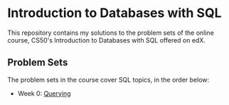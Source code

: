 # Introduction to Databases with SQL
This repository contains my solutions to the problem sets of the online course, CS50's Introduction to Databases with SQL offered on edX.

## Problem Sets
The problem sets in the course cover SQL topics, in the order below:
- Week 0: [Querying](week0)

